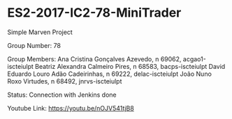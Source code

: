 # ES2-2017-IC2-78-MiniTrader
Simple Marven Project

Group Number: 78

Group Members:
Ana Cristina Gonçalves Azevedo, n 69062, acgao1-iscteiulpt
Beatriz Alexandra Calmeiro Pires, n 68583, bacps-iscteiulpt
David Eduardo Louro Adão Cadeirinhas, n 69222, delac-iscteiulpt
João Nuno Roxo Virtudes, n 68492, jnrvs-iscteiulpt

Status: Connection with Jenkins done

Youtube Link: https://youtu.be/nOJV541tjB8
